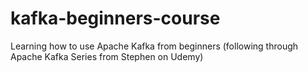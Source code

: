 # kafka-beginners-course
Learning how to use Apache Kafka from beginners (following through Apache Kafka Series from Stephen on Udemy)
